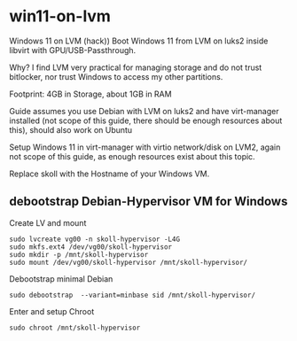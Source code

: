 # win11-on-lvm
Windows 11 on LVM (hack))
Boot Windows 11 from LVM on luks2 inside libvirt with GPU/USB-Passthrough.

Why? I find LVM very practical for managing storage and do not trust bitlocker, nor trust Windows to access my other partitions.

Footprint: 4GB in Storage, about 1GB in RAM 

Guide assumes you use Debian with LVM on luks2 and have virt-manager installed (not scope of this guide, there should be enough resources about this), should also work on Ubuntu

Setup Windows 11 in virt-manager with virtio network/disk on LVM2, again not scope of this guide, as enough resources exist about this topic.

Replace skoll with the Hostname of your Windows VM.

## debootstrap Debian-Hypervisor VM for Windows
Create LV and mount
```
sudo lvcreate vg00 -n skoll-hypervisor -L4G
sudo mkfs.ext4 /dev/vg00/skoll-hypervisor
sudo mkdir -p /mnt/skoll-hypervisor
sudo mount /dev/vg00/skoll-hypervisor /mnt/skoll-hypervisor/
```
Debootstrap minimal Debian
```
sudo debootstrap  --variant=minbase sid /mnt/skoll-hypervisor/
```
Enter and setup Chroot
```
sudo chroot /mnt/skoll-hypervisor

```
